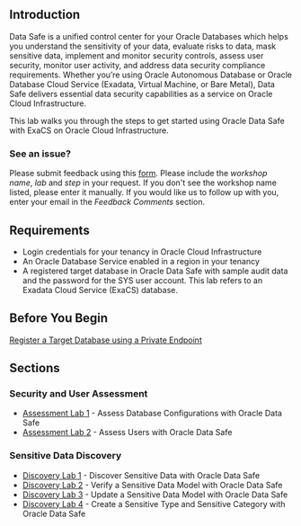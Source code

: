 ## Introduction

Data Safe is a unified control center for your Oracle Databases which helps you understand the sensitivity of your data, evaluate risks to data, mask sensitive data, implement and monitor security controls, assess user security, monitor user activity, and address data security compliance requirements. Whether you’re using Oracle Autonomous Database or Oracle Database Cloud Service (Exadata, Virtual Machine, or Bare Metal), Data Safe delivers essential data security capabilities as a service on Oracle Cloud Infrastructure.

This lab walks you through the steps to get started using Oracle Data Safe with ExaCS on Oracle Cloud Infrastructure. 

### See an issue?
Please submit feedback using this [form](https://apexapps.oracle.com/pls/apex/f?p=133:1:::::P1_FEEDBACK:1). Please include the *workshop name*, *lab* and *step* in your request.  If you don't see the workshop name listed, please enter it manually. If you would like us to follow up with you, enter your email in the *Feedback Comments* section.
## Requirements

- Login credentials for your tenancy in Oracle Cloud Infrastructure
- An Oracle Database Service enabled in a region in your tenancy
- A registered target database in Oracle Data Safe with sample audit data and the password for the SYS user account. This lab refers to an Exadata Cloud Service (ExaCS) database.

## Before You Begin

[Register a Target Database using a Private Endpoint](?lab=lab-7-1-register-target-database-using-private)

## Sections

### Security and User Assessment
- [Assessment Lab 1](?lab=lab-7-2-assess-database-configurations) - Assess Database Configurations with Oracle Data Safe
- [Assessment Lab 2](?lab=lab-7-3-assess-users-oracle-data-safe) - Assess Users with Oracle Data Safe

### Sensitive Data Discovery
- [Discovery Lab 1](?lab=lab-7-4-discover-sensitive-data-oracle-data) - Discover Sensitive Data with Oracle Data Safe
- [Discovery Lab 2](?lab=lab-7-5-verify-sensitive-data-model) - Verify a Sensitive Data Model with Oracle Data Safe
- [Discovery Lab 3](?lab=lab-7-6-update-sensitive-data-model) - Update a Sensitive Data Model with Oracle Data Safe
- [Discovery Lab 4](?lab=lab-7-7-create-sensitive-type-sensitive) - Create a Sensitive Type and Sensitive Category with Oracle Data Safe
